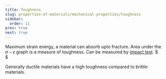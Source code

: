 ```yaml
---
title: Toughness
slug: properties-of-materials/mechanical-properties/toughness
sidebar:
  order: 11
prev: true
next: true
---
```


Maximum strain energy, a material can absorb upto fracture. Area under the
$\sigma-\epsilon$ graph is a measure of toughness. Can be measured by
[impact test](/properties-of-materials/mechanical-properties/impact-test). $ $

Generally ductile materials have a high toughness compared to brittle materials.

